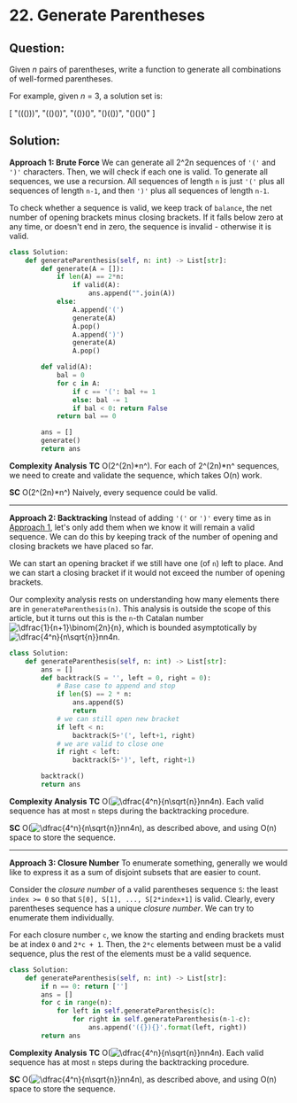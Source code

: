 
  

# 22. Generate Parentheses

## Question:

Given  _n_  pairs of parentheses, write a function to generate all combinations of well-formed parentheses.

For example, given  _n_  = 3, a solution set is:

[
  "((()))",
  "(()())",
  "(())()",
  "()(())",
  "()()()"
]
## Solution:
**Approach 1: Brute Force**
We can generate all 2^2n sequences of `'('` and `')'` characters. Then, we will check if each one is valid.
To generate all sequences, we use a recursion. All sequences of length  `n`  is just  `'('`  plus all sequences of length  `n-1`, and then  `')'`  plus all sequences of length  `n-1`.

To check whether a sequence is valid, we keep track of  `balance`, the net number of opening brackets minus closing brackets. If it falls below zero at any time, or doesn't end in zero, the sequence is invalid - otherwise it is valid.
```python
class Solution:
    def generateParenthesis(self, n: int) -> List[str]:
        def generate(A = []):
            if len(A) == 2*n:
                if valid(A):
                    ans.append("".join(A))
            else:
                A.append('(')
                generate(A)
                A.pop()
                A.append(')')
                generate(A)
                A.pop()

        def valid(A):
            bal = 0
            for c in A:
                if c == '(': bal += 1
                else: bal -= 1
                if bal < 0: return False
            return bal == 0

        ans = []
        generate()
        return ans
```

**Complexity Analysis**
**TC** 
O(2^(2n)*n^). For each of 2^(2n)*n^ sequences, we need to create and validate the sequence, which takes O(n) work.

**SC** 
O(2^(2n)*n^) Naively, every sequence could be valid.

---

**Approach 2: Backtracking**
Instead of adding  `'('`  or  `')'`  every time as in  [Approach 1](https://leetcode.com/problems/generate-parentheses/solution/#approach-1-brute-force), let's only add them when we know it will remain a valid sequence. We can do this by keeping track of the number of opening and closing brackets we have placed so far.

We can start an opening bracket if we still have one (of  `n`) left to place. And we can start a closing bracket if it would not exceed the number of opening brackets.

Our complexity analysis rests on understanding how many elements there are in `generateParenthesis(n)`. This analysis is outside the scope of this article, but it turns out this is the `n`-th Catalan number ![\dfrac{1}{n+1}\binom{2n}{n}](https://latex.codecogs.com/gif.download?%5Cdfrac%7B1%7D%7Bn%201%7D%5Cbinom%7B2n%7D%7Bn%7D), which is bounded asymptotically by  ![\dfrac{4^n}{n\sqrt{n}}nn​4n](https://latex.codecogs.com/gif.download?%5Cdfrac%7B4%5En%7D%7Bn%5Csqrt%7Bn%7D%7D)​.
```python
class Solution:
    def generateParenthesis(self, n: int) -> List[str]:
        ans = []
        def backtrack(S = '', left = 0, right = 0):
	        # Base case to append and stop
            if len(S) == 2 * n:
                ans.append(S)
                return
            # we can still open new bracket
            if left < n:
                backtrack(S+'(', left+1, right)
            # we are valid to close one
            if right < left:
                backtrack(S+')', left, right+1)

        backtrack()
        return ans
```



**Complexity Analysis**
**TC** 
O(![\dfrac{4^n}{n\sqrt{n}}nn​4n](https://latex.codecogs.com/gif.download?%5Cdfrac%7B4%5En%7D%7Bn%5Csqrt%7Bn%7D%7D)​). Each valid sequence has at most `n` steps during the backtracking procedure.

**SC** 
O(![\dfrac{4^n}{n\sqrt{n}}nn​4n](https://latex.codecogs.com/gif.download?%5Cdfrac%7B4%5En%7D%7Bn%5Csqrt%7Bn%7D%7D)​), as described above, and using O(n) space to store the sequence.

---

**Approach 3: Closure Number**
To enumerate something, generally we would like to express it as a sum of disjoint subsets that are easier to count.

Consider the  _closure number_  of a valid parentheses sequence  `S`: the least  `index >= 0`  so that  `S[0], S[1], ..., S[2*index+1]`  is valid. Clearly, every parentheses sequence has a unique  _closure number_. We can try to enumerate them individually.

For each closure number `c`, we know the starting and ending brackets must be at index `0` and `2*c + 1`. Then, the `2*c` elements between must be a valid sequence, plus the rest of the elements must be a valid sequence.
```python
class Solution:
    def generateParenthesis(self, n: int) -> List[str]:
        if n == 0: return ['']
        ans = []
        for c in range(n):
            for left in self.generateParenthesis(c):
                for right in self.generateParenthesis(n-1-c):
                    ans.append('({}){}'.format(left, right))
        return ans
```
**Complexity Analysis**
**TC** 
O(![\dfrac{4^n}{n\sqrt{n}}nn​4n](https://latex.codecogs.com/gif.download?%5Cdfrac%7B4%5En%7D%7Bn%5Csqrt%7Bn%7D%7D)​). Each valid sequence has at most `n` steps during the backtracking procedure.

**SC** 
O(![\dfrac{4^n}{n\sqrt{n}}nn​4n](https://latex.codecogs.com/gif.download?%5Cdfrac%7B4%5En%7D%7Bn%5Csqrt%7Bn%7D%7D)​), as described above, and using O(n) space to store the sequence.
